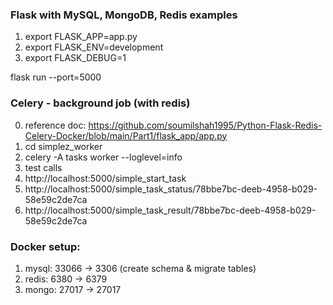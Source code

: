 ### Flask with MySQL, MongoDB, Redis examples

1. export FLASK_APP=app.py
2. export FLASK_ENV=development
3. export FLASK_DEBUG=1

flask run --port=5000


### Celery - background job (with redis)

0. reference doc: https://github.com/soumilshah1995/Python-Flask-Redis-Celery-Docker/blob/main/Part1/flask_app/app.py
1. cd simplez_worker
2. celery -A tasks worker --loglevel=info
3. test calls
4. http://localhost:5000/simple_start_task
5. http://localhost:5000/simple_task_status/78bbe7bc-deeb-4958-b029-58e59c2de7ca
6. http://localhost:5000/simple_task_result/78bbe7bc-deeb-4958-b029-58e59c2de7ca


### Docker setup:

1. mysql: 33066 -> 3306 (create schema & migrate tables)
2. redis: 6380 -> 6379
3. mongo: 27017 -> 27017
